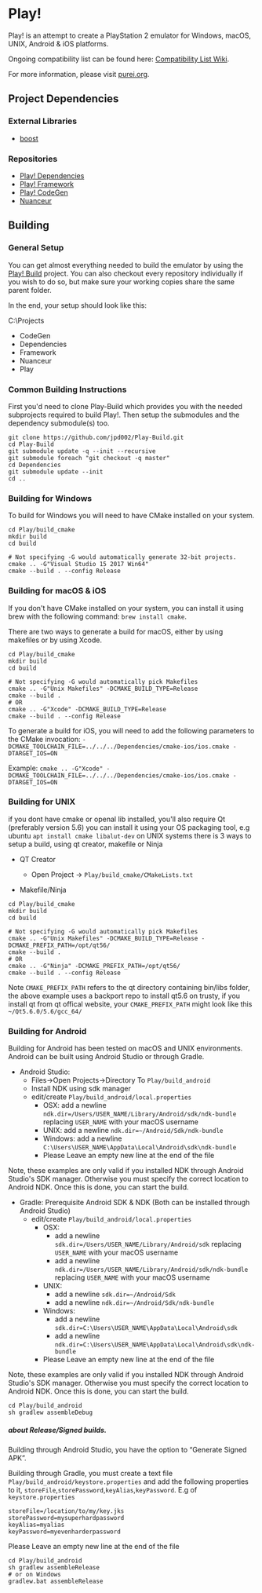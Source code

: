 # Play!

Play! is an attempt to create a PlayStation 2 emulator for Windows, macOS, UNIX, Android & iOS platforms.

Ongoing compatibility list can be found here: [Compatibility List Wiki](https://github.com/jpd002/Play-/wiki/Compatible-games).

For more information, please visit [purei.org](http://purei.org).

## Project Dependencies ##

### External Libraries ###
- [boost](http://boost.org)

### Repositories ###
- [Play! Dependencies](https://github.com/jpd002/Play-Dependencies)
- [Play! Framework](https://github.com/jpd002/Play--Framework)
- [Play! CodeGen](https://github.com/jpd002/Play--CodeGen)
- [Nuanceur](https://github.com/jpd002/Nuanceur)

## Building ##

### General Setup ###

You can get almost everything needed to build the emulator by using the [Play! Build](https://github.com/jpd002/Play-Build) project. You can also checkout every repository individually if you wish to do so, but make sure your working copies share the same parent folder.

In the end, your setup should look like this:

C:\Projects
- CodeGen
- Dependencies
- Framework
- Nuanceur
- Play

### Common Building Instructions ###
First you'd need to clone Play-Build which provides you with the needed subprojects required to build Play!.
Then setup the submodules and the dependency submodule(s) too.
```
git clone https://github.com/jpd002/Play-Build.git
cd Play-Build
git submodule update -q --init --recursive
git submodule foreach "git checkout -q master"
cd Dependencies
git submodule update --init
cd ..
```

### Building for Windows ###
To build for Windows you will need to have CMake installed on your system.
```
cd Play/build_cmake
mkdir build
cd build
```
```
# Not specifying -G would automatically generate 32-bit projects.
cmake .. -G"Visual Studio 15 2017 Win64"
cmake --build . --config Release
```

### Building for macOS & iOS ###
If you don't have CMake installed on your system, you can install it using brew with the following command: `brew install cmake`.

There are two ways to generate a build for macOS, either by using makefiles or by using Xcode.
```
cd Play/build_cmake
mkdir build
cd build
```
```
# Not specifying -G would automatically pick Makefiles
cmake .. -G"Unix Makefiles" -DCMAKE_BUILD_TYPE=Release
cmake --build .
# OR
cmake .. -G"Xcode" -DCMAKE_BUILD_TYPE=Release
cmake --build . --config Release
```

To generate a build for iOS, you will need to add the following parameters to the CMake invocation:
`-DCMAKE_TOOLCHAIN_FILE=../../../Dependencies/cmake-ios/ios.cmake -DTARGET_IOS=ON`

Example:
`cmake .. -G"Xcode" -DCMAKE_TOOLCHAIN_FILE=../../../Dependencies/cmake-ios/ios.cmake -DTARGET_IOS=ON`

### Building for UNIX ###
if you dont have cmake or openal lib installed, you'll also require Qt (preferably version 5.6) you can install it using your OS packaging tool, e.g ubuntu `apt install cmake libalut-dev`
on UNIX systems there is 3 ways to setup a build, using qt creator, makefile or Ninja
 - QT Creator
    - Open Project -> `Play/build_cmake/CMakeLists.txt`

 - Makefile/Ninja
```
cd Play/build_cmake
mkdir build
cd build
```
```
# Not specifying -G would automatically pick Makefiles
cmake .. -G"Unix Makefiles" -DCMAKE_BUILD_TYPE=Release -DCMAKE_PREFIX_PATH=/opt/qt56/
cmake --build .
# OR
cmake .. -G"Ninja" -DCMAKE_PREFIX_PATH=/opt/qt56/
cmake --build . --config Release
```
Note `CMAKE_PREFIX_PATH` refers to the qt directory containing bin/libs folder, the above example uses a backport repo to install qt5.6 on trusty, if you install qt from qt offical website, your `CMAKE_PREFIX_PATH` might look like this `~/Qt5.6.0/5.6/gcc_64/`

### Building for Android ###

Building for Android has been tested on macOS and UNIX environments.
Android can be built using Android Studio or through Gradle.

- Android Studio:
   - Files->Open Projects->Directory To `Play/build_android`
   - Install NDK using sdk manager
   - edit/create `Play/build_android/local.properties`
      - OSX: add a newline `ndk.dir=/Users/USER_NAME/Library/Android/sdk/ndk-bundle` replacing `USER_NAME` with your macOS username
      - UNIX: add a newline `ndk.dir=~/Android/Sdk/ndk-bundle`
      - Windows: add a newline `C:\Users\USER_NAME\AppData\Local\Android\sdk\ndk-bundle`
      - Please Leave an empty new line at the end of the file

Note, these examples are only valid if you installed NDK through Android Studio's SDK manager.
Otherwise you must specify the correct location to Android NDK.
Once this is done, you can start the build.

- Gradle: Prerequisite Android SDK & NDK (Both can be installed through Android Studio)
   - edit/create `Play/build_android/local.properties`
      - OSX:
        - add a newline `sdk.dir=/Users/USER_NAME/Library/Android/sdk` replacing `USER_NAME` with your macOS username
        - add a newline `ndk.dir=/Users/USER_NAME/Library/Android/sdk/ndk-bundle` replacing `USER_NAME` with your macOS username
      - UNIX:
        - add a newline `sdk.dir=~/Android/Sdk`
        - add a newline `ndk.dir=~/Android/Sdk/ndk-bundle`
      - Windows:
        - add a newline `sdk.dir=C:\Users\USER_NAME\AppData\Local\Android\sdk`
        - add a newline `ndk.dir=C:\Users\USER_NAME\AppData\Local\Android\sdk\ndk-bundle`
      - Please Leave an empty new line at the end of the file

Note, these examples are only valid if you installed NDK through Android Studio's SDK manager.
Otherwise you must specify the correct location to Android NDK.
Once this is done, you can start the build.
```
cd Play/build_android
sh gradlew assembleDebug
```
##### about Release/Signed builds. #####

Building through Android Studio, you have the option to “Generate Signed APK”.

Building through Gradle, you must create a text file `Play/build_android/keystore.properties` and add the following properties to it, `storeFile`,`storePassword`,`keyAlias`,`keyPassword`.
E.g of `keystore.properties`
```
storeFile=/location/to/my/key.jks
storePassword=mysuperhardpassword
keyAlias=myalias
keyPassword=myevenharderpassword
```
Please Leave an empty new line at the end of the file
```
cd Play/build_android
sh gradlew assembleRelease
# or on Windows
gradlew.bat assembleRelease
```
